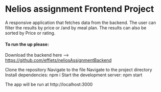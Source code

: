 # Nelios assignment Frontend Project

A responsive application that fetches data from the backend. 
The user can filter the results by price or /and by meal plan.
The results can also be sorted by Price or rating.

#### To run the up please:
Download the backend here --> https://github.com/effiets/neliosAssignmentBackend

Clone the repository
Navigate to the file
Navigate to the project directory
Install dependencies: npm i
Start the development server: npm start

The app will be run at http://localhost:3000




